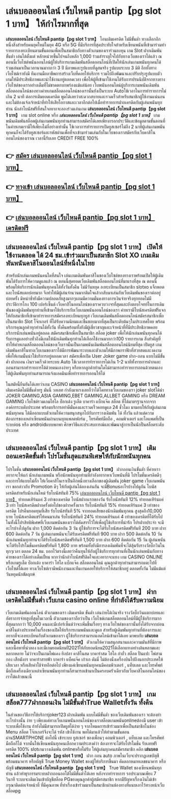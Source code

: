 # เล่นบอลออนไลน์ เว็บไหนดี pantip【pg slot 1 บาท】  ให้กำไรมากที่สุด

**เล่นบอลออนไลน์ เว็บไหนดี pantip【pg slot 1 บาท】** โอนเติมเครดิต ไม่มีขั้นต่ำ  ทางเลือกอีกหนึ่งสิ่งสำหรับคนยุคใหม่ในยุค 4G หรือ 5G ที่มีบริการที่สุดประทับใจสำหรับเซียนพนันที่เข้ามาร่วมทำรายการลงทะเบียนตามขั้นตอนเพื่อเป็นสมาชิกกับทางตัวเกมของเราร่วมลงทุน เกม Slot  ฝากเดิมพันขั้นต่ำ เล่นได้ตั้งแต่ หลักหน่วยขึ้นไปจนถึงหลัก 1,000 ร่วมสำราญใจไปกับทางเว็บของเราได้แล้ว ณ ตอนนี้เว็บไซต์พนันออนไลน์ผู้ให้บริการเกมเดิมพันสล็อตออนไลน์ที่เปิดให้นักเล่นเกมพนันทุกคนได้ร่วมเล่นมาเป็นเวลานานมากกว่า 3 ปี มีภาพและรูปแบบที่ดูสมจริง รูปแบบระบบ 3 มิติ
อีกทั้งทางเว็บไซต์เรายังมี ทีมงานมืออาชีพการสร้างเว็บที่คอยให้บริการ  รวมไปถึงพัฒนาและปรับปรุงรูปแบบตัวเกมให้มีประสิทธิภาพและน่าใช้งานอยู่ตลอดเวลา เพื่อให้ผู้ที่เข้ามาใช้งานได้รับการปรนนิบัติจากทางทางเว็บไซต์ของเราอย่างเต็มที่ไม่ขาดตกบกพร่องแม้แต่น้อย เว็บพนันออนไลน์ผู้บริการเกมพนันเดิมพันสล็อตออนไลน์ของทางค่ายเกมสล็อตออนไลน์ของเรานั้นยังเป็นระบบ Autoใช้เวลาในการทำรายการไม่เกิน 2 นาที ต่อการเติมยอดเครดิต พูดได้เลยว่าสะดวกสบายและรวดเร็วสำหรับสมาชิกผู้ใช้งานแน่นอนและไม่ต้องแจ้งเจ้าหน้าที่ทำให้เสียโอกาสและเวลาอีกต่อไปเมื่อทำรายการฝากเครดิตกับผู้เล่นพนันทุกท่าน
นักล่าโบนัสฟรีที่สนใจอยากจะลองร่วมเล่นเกม **เล่นบอลออนไลน์ เว็บไหนดี pantip【pg slot 1 บาท】** เกม slot online หรือ ***เล่นบอลออนไลน์ เว็บไหนดี pantip【pg slot 1 บาท】*** เกมพนันเดิมพันสล็อตผู้เล่นเกมพนันทุกท่านสามารถสมัครได้เลยเพียงกรอกประวัติและข้อมูลตามขั้นตอนที่ในค่ายเกมเรามีให้เพียงไม่กี่อย่างเท่านั้น ใช้เวลาการทำรายการเปิดยูสเซอร์ไม่ถึง 2 นาทีผู้เล่นเกมพนันทุกคนก็จะได้รับยูสเซอร์และรหัสผ่านเพื่อที่จะเข้ามาร่วมเล่นกับในเว็บของเราสมัครกับเว็บคาสิโนออนไลน์ของเราณ เวลานี้รับเลย CREDIT FREE 100%

## 👉 [สมัคร เล่นบอลออนไลน์ เว็บไหนดี pantip【pg slot 1 บาท】](https://archa888.com/)
## 👉 [ทางเข้า เล่นบอลออนไลน์ เว็บไหนดี pantip【pg slot 1 บาท】](https://archa888.com/)
## 👉 [เล่นบอลออนไลน์ เว็บไหนดี pantip【pg slot 1 บาท】 เครดิตฟรี](https://archa888.com/)

## เล่นบอลออนไลน์ เว็บไหนดี pantip【pg slot 1 บาท】 เปิดให้ใช้งานตลอด ได้ 24 ชม.เข้าร่วมมาเป็นสมาชิก Slot XO เกมเดิมพันพนันคาสิโนออนไลน์ที่หนึ่งในไทย

สำหรับนักเล่นเกมพนันคนใดที่สนใจ เล่นเกมเดิมพันคาสิโนของเว็บไซต์ของทางเราพร้อมเปิดให้ผู้เดิมพันได้รับการให้ความดูแลแล้ว ณ ตอนนี้สุดยอดเว็บเดิมพันสล็อตออนไลน์ที่มาแรงที่สุด ณ ตอนนี้ พร้อมให้บริการนักเดิมพันทุกคนได้ทั้งวันทั้งคืน ไม่มีวันหยุด ลงทะเบียนเป็นสมาชิก slotxo แจ็กพอตและโบนัสแตกบ่อยมาก จึงทำให้มีผู้เล่นจำนวนมากติดใจแล้วกลับมาเล่นกับเว็บเดิมพันของเราต่ออยู่บ่อยครั้ง มิหนำซ้ำยังมีความปลอดภัยสูงมากๆแถมมีความมั่นคงทางการเงินจ่ายจริงทุกยอดไม่มีประวัติการโกง 100 เปอร์เซ็นต์ เว็บคาสิโนออนไลน์ของเราควบวงจรที่สุดและยังตอบโจทย์ในการเดิมพันของผู้เดิมพันทุกท่านที่เข้ามาใช้บริการกับเว็บเกมพนันออนไลน์ของเรา
ค่ายเรามีโบนัสเครดิตฟรีแจกให้กับสมาชิกที่เข้ามาทำรายการสมัครลงทะเบียนทุกยูส เว็บเกมเดิมพันสล็อตออนไลน์สมัครสมาชิกเพื่อเป็นสมาชิก Slot โจ๊กเกอร์ ที่ได้รับความนิยมและชื่นชอบมากที่สุดเป็นระดับต้นๆในประเทศไทย พร้อมบริการคุณลูกค้าทุกท่านได้ทั้งวัน ทั้งคืนพร้อมทั้งยังมีผู้เชี่ยวชาญและเจ้าหน้าที่ที่มีประสิทธิภาพคอยบริการนักเล่นพนันอยู่ตลอด สมัครสมาชิกเพื่อเป็นสมาชิก สล็อต joker เพื่อให้นักเล่นพนันทุกคนได้รับการดูแลอย่างทั่วถึงมีเกมให้นักเดิมพันทุกท่านได้เลือกใช้งานมากกว่า100 รายการเกม
สิ่งสำคัญที่ทำให้ค่ายเกมสล็อตออนไลน์ของเว็บเรานั้นเป็นเกมพนันเดิมพันสล็อตออนไลน์นิยมที่สุด เปิดยูส  เกมเดิมพันคาสิโนทางเว็บเกมของเราได้มีการพัฒนาระบบและตัวเกมให้มีภาพกราฟิกที่สวยสดและงดงามเพื่อให้เกมนั้นน่าใช้บริการอยู่ตลอดเวลา สมัครเพื่อเปิด User Joker game ฝาก-ถอน แบบไม่มีขั้นต่ำ ฝากถอน เงินรวดเร็วด้วยระบบ Auto ใช้เวลาการทำรายการไม่เกิน 1-2 นาทีทั้งรายการฝากและถอนสามารถทำรายการได้ด้วยตนเองง่ายๆ หรือหากลูกค้าท่านใดไม่สามารถทำรายการถอนด้วยตนเองได้ผู้เดิมพันทุกท่านสามารถแจ้งแอดมินเพื่อทำรายการถอนให้ได้

ในสมัยนี้ยืนยันได้เลยว่าเกม CASINO **เล่นบอลออนไลน์ เว็บไหนดี pantip【pg slot 1 บาท】** เติมเครดิตไม่มีขั้นต่ำทรู มันนี่ วอเลท กำลังมาแรงเลยก็ว่าได้โดยทางเว็บเกมของเรา joker slotได้นำ  JOKER GAMING,ASIA GAMING,EBET GAMING,ALLBET GAMING หรือ DREAM GAMING เว็บไซต์รวมเกมไฮโล ป๊อกเด้ง รูเล็ต บาคาร่า แบ็กแจ๊ค สล็อต ที่ได้มาตรฐานจากจากองค์กรระบดับประเทศ พร้อมบริการอย่าดีมั่นคงและรวดเร็วคอยดูแล 24 ชั่วโมง มามอบให้กับผู้เล่นเกมพนันทุกคน ได้มีออกแบบตัวเกมให้ความสนุกสนุกไปกับการวางเดิมพัน ได้ ทั้งวัน แล้วแต่ความต้องการของเหล่าเซียนพนันผ่านบนทุกแพลตฟอร์ม , โทรศัพท์มือถือ , คอมพิวเตอร์ และไอแพดที่เป็นระบบios หรือ androidแบบพกพา ศึกษาวิธีและประสบการณ์และพัฒนาสู่การเป็นนักปั่นสล็อตระดับประเทศ

## เล่นบอลออนไลน์ เว็บไหนดี pantip【pg slot 1 บาท】 เติม ถอนเครดิตขั้นต่ำ โปรโมชั่นสุดแสนพิเศษให้กับนักพนันทุกคน

โปรโมชั่น **เล่นบอลออนไลน์ เว็บไหนดี pantip【pg slot 1 บาท】** ฝากถอนเงินขั้นต่ำ ที่ค่ายเราอยากจะให้แก่  นักเล่นเกมพนัน หรือนักพนันทุกท่านที่กำลังอยากหาเว็บพนันที่มี โปรโมชั่นเครดิตดีๆ และการให้แบบไม่กั๊ก ให้เว็บคาสิโนเราเป็นอีกหนึ่งทางเลือกของผู้เดิมพัน joker game เว็บเกมพนันเรา ขอกล่าวกับ Promotion ดีๆ ให้กับผู้เล่นได้ลองเล่นกัน จะมีBonusอะไรบ้างไปดูกัน
โบนัสเครดิตสำหรับนักเล่นใหม่ รับโบนัสทันที 75% [เล่นบอลออนไลน์ เว็บไหนดี pantip【pg slot 1 บาท】](https://archa888.com/) ทำยอดเทิร์นแค่ 3 เท่าของเครดิต
โบนัสฝากแรกของวัน รับโบนัสทันที 12% ทำยอดเทิร์นแค่ 3 เท่า
โบนัสเครดิตฝากครั้งต่อไปของฝากครั้งแรก รับโบนัสทันที 15% ทำยอดเทิร์นแค่ 3 เท่าของเครดิต
โปรคืนยอดทุนที่เสีย รับโบนัสทันที 5% จากยอดเสียของนักเดิมพันทุกคน สูงสุดถึง10,000 บาท
โบนัสเครดิตแชร์ให้คนมาเล่น รับโบนัสทันที 24% ทำยอดเทิร์นแค่ 4 เท่าของเครดิตที่ได้รับไป
ในทั้งนี้โปรสิทธิพิเศษที่เว็บเกมพนันของเราได้คัดสรรไว้ให้เพื่อผู้ใช้บริการที่น่ารัก โปรฝากประจำ จะมีอะไรบ้างไปดูกัน
ฝาก 1,000 ติดต่อกัน 3 วัน ผู้ใช้บริการจะได้รับโบนัสเครดิตฟรีทันที 200 บาท
ฝาก 600 ติดต่อกัน 7 วัน ผู้เล่นเกมพนันจะได้รับเครดิตฟรีทันที 900 บาท
ฝาก 500 ติดต่อกัน 10 วัน นักเล่นพนันทุกท่านจะได้รับโบนัสเครดิตฟรีทันที 1,500 บาท
ฝาก 600 ติดต่อกัน 15 วัน ผู้เล่นพนันจะได้รับโปรโมชั่นเครดิตฟรีทันที 1,800 บาท
พร้อมทั้งยังมีการลงเดิมพันที่จะได้ลุ้นรับรางวัลบิ๊กวินในทุกๆเวลา ตลอด 24 ชม. บอกไว้ตรงนี้เลยว่าคืนทุนให้กับผู้ใช้บริการทุกท่านที่เป็นนักเล่นพนันกับทางค่ายของเราได้อย่างเต็มเปี่ยม หากว่านักล่าโบนัสฟรีติดใจและอยากจะแทง เกม CASINO ONLINE หรือเกมรูเล็ต  ป๊อกเด้ง บาคาร่า ไฮโล แบ็กแจ๊ค สล็อตออนไลน์ คุณลูกค้าทุกท่านสามารถแตะไปที่เว็บไซต์ได้เลย ทางเว็บไซต์เรามีพนักงานและทีมงานคอยให้บริการให้สมาชิกอยู่ ตลอดทั้งวัน ไม่มีแม้แต่วันหยุดนักขัตฤกษ์

## เล่นบอลออนไลน์ เว็บไหนดี pantip【pg slot 1 บาท】 ฝากเครดิตไม่มีขั้นต่ำ  เว็บเกม casino online ที่กำลังได้รับความนิยม

เว็บเกมเดิมพันออนไลน์ ตัวเกมของเรา เติมเครดิต ขั้นต่ำ เล่นง่ายได้เงินจริง รางวัลบิ๊กวินแตกบ่อยและอัตราการจ่ายสูงที่สุดในเวลานี้ ตัวเกมของเราถือว่าเป็น เว็บไซต์เกมสล็อตออนไลน์ที่มีผู้ใช้บริการมากที่สุดมากกว่า 10,000 คนและมีเปอร์เซ็นต์ว่าจะเพิ่มขึ้นเรื่อยๆ ทางเว็บไซต์ของเรานั้นยังได้รับจากบ่อนคาสิโนต่างประเทศในเรื่องของเปิดให้บริการเกมพนันและดูแล สำหรับผู้เดิมพันทุกท่านที่ต้องการและอยากที่จะลงทะเบียนกับตัวเกมของเรา ผู้ใช้บริการสามารถแอดไลน์เข้ามาได้เลย
	มาพบกับ **เล่นบอลออนไลน์ เว็บไหนดี pantip【pg slot 1 บาท】** ตัวเกมให้ความสนุกสนานและความมันส์ที่มีภาพและเนื้อหาที่น่าลอง และมีเกมยอดนิยมปี2021ให้กับยอดนิยม2021ได้เลือกแทงอย่างล้นหลามและหลากหลาย  ไม่ว่าจะเป็นเกมไพ่แคง  ยิงปลา คาสิโนสด บาคาร่าสด ไฮโล กำถั่ว สล็อต ปั่นแปะ ไพ่สามกอง เสือมังกร บาคาร่าสายฟ้า บาคาร่า แบ็คแจ๊ค เก้าเก ดัมมี่ ไม่ต้องนั่งเครื่องบินไปถึงนอกประเทศให้เสียเวลา หรือเสียค่าใช้จ่ายอีกต่อไป เพียงแค่เซียนพนันทุกคนมีคอมพิวเตอร์ , แท็บเลต และโทรศัพท์มือถือเครื่องเดียวเหล่าเซียนพนันทุกท่านก็สามารถเข้ามาเป็นครอบครัวเดียวกับเว็บคาสิโนออนไลน์ของเราได้แล้วขณะนี้

## เล่นบอลออนไลน์ เว็บไหนดี pantip【pg slot 1 บาท】 เกมสล็อต777ฝากถอนเงิน ไม่มีขั้นต่ำTrue Walletทั้งวัน ทั้งคืน

ในส่วนของวิธีการใช้บริการjoker123 ฝากเดิมพัน แบบไม่มีขั้นต่ำ ของเว็บเดิมพันของเรา จะต้องทำอะไรบ้างนั้น ง่าย ๆ เพียงแค่ทางเว็บเกมพนันออนไลน์ของเราสล็อตเกมพนันonlineต้องมี user เข้าระบบเพื่อใช้งาน ถ้ายังไม่มีสามารถเปิดยูสได้ง่าย ๆ จากโหมดการเข้าร่วมมาเพื่อเป็นสมาชิกในช่อง Menu สล็อต โจ๊กเกอร์จึงจะได้ รหัส เข้าใช้งาน พอได้มาแล้วให้ทำตามขั้นตอนผ่านSMARTPHONE ต่อไปนี้
เข้าระบบ ยูสเซอร์  ของเพื่อนๆ คอมพิวเตอร์ , แท็บเลต และโทรศัพท์มือถือก็ได้
จากนั้นให้เซียนพนันทุกคนเลือกความประสงค์ว่า ต้องการจะได้รับโปรโมชั่น รับเลยฟรีเครดิต 100% slotเกมวางเดิมพัน onlineหรือไม่รับ
ให้ผู้เล่นทุกคนสมัครสมาชิก คลิก **เล่นบอลออนไลน์ เว็บไหนดี pantip【pg slot 1 บาท】** ฝาก ถอน auto ภาพในเว็บจะปรากฏเลขบัญชีพร้อมธนาคาร หรือบัญชี True Money Wallet ของผู้ให้บริการขึ้นมา
คัดลอกหมายเลขธนาคาร หรือบัญชี **เล่นบอลออนไลน์ เว็บไหนดี pantip【pg slot 1 บาท】** True Wallet ของเซียนพนันทุกท่าน แล้วทำธุรกรรมระบบฝากถอนออโต้ไม่มีขั้นต่ำได้เลย
หลังจากทำรายการ รอประมาณเพียง 7 วินาที ระบบจะเติมเงินเข้าบัญชีสล็อต PGของคุณลูกค้าผู้สมัครสมาชิก
หากมีปัญหาเรื่องเงินไม่เข้า กรุณาติดต่อเจ้าหน้าที่ ที่มีคุณภาพ ที่ทำเรื่องเข้าร่วมมาเป็นสมาชิกผ่านช่องทางที่แนบเอาไว้ทางหน้าเว็บสล็อตpg


